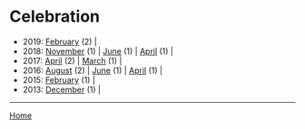 # Celebration

  * 2019: 
      [February](./celebration-2019-02.md) (2) | 
  * 2018: 
      [November](./celebration-2018-11.md) (1) | 
      [June](./celebration-2018-06.md) (1) | 
      [April](./celebration-2018-04.md) (1) | 
  * 2017: 
      [April](./celebration-2017-04.md) (2) | 
      [March](./celebration-2017-03.md) (1) | 
  * 2016: 
      [August](./celebration-2016-08.md) (2) | 
      [June](./celebration-2016-06.md) (1) | 
      [April](./celebration-2016-04.md) (1) | 
  * 2015: 
      [February](./celebration-2015-02.md) (1) | 
  * 2013: 
      [December](./celebration-2013-12.md) (1) | 

----

[Home](../)
